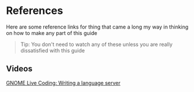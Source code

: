 # References
Here are some reference links for thing that came a long my
way in thinking on how to make any part of this guide

> Tip: You don't need to watch any of these unless you are really
dissatisfied with this guide


## Videos
[GNOME Live Coding: Writing a language server](https://www.youtube.com/watch?v=eKIRFK5xqTQ)

